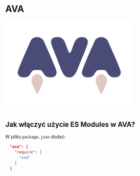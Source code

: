 # AVA

<img src="logo-ava.svg" style="width: 400px">

## Jak włączyć użycie ES Modules w AVA?

W pliku `package.json` dodać:

```json
  "ava": {
    "require": [
      "esm"
    ]
  }
```
